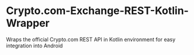 # Crypto.com-Exchange-REST-Kotlin-Wrapper
Wraps the official Crypto.com REST API in Kotlin environment for easy integration into Android 
